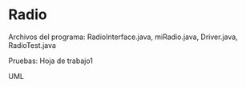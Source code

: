 # Radio

Archivos del programa: RadioInterface.java, miRadio.java, Driver.java, RadioTest.java

Pruebas: Hoja de trabajo1

UML
